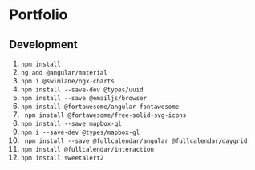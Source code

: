 # Portfolio


## Development

1. ``` npm install                                  ```
2. ``` ng add @angular/material                     ```
3. ``` npm i @swimlane/ngx-charts                   ```
4. ``` npm install --save-dev @types/uuid           ```
5. ``` npm install --save @emailjs/browser          ```
6. ``` npm install @fortawesome/angular-fontawesome ```
7. ``` npm install @fortawesome/free-solid-svg-icons```
8. ``` npm install --save mapbox-gl                  ```
9. ``` npm i --save-dev @types/mapbox-gl             ```
10. ``` npm install --save @fullcalendar/angular @fullcalendar/daygrid```
11. ```npm install @fullcalendar/interaction```
12. ```npm install sweetalert2```


